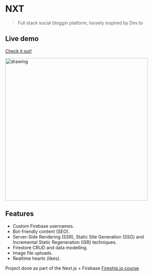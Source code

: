 # NXT

> Full stack social bloggin platform, loosely inspired by Dev<span>.to</span>

## Live demo

[Check it out!](http://nxt.vercel.app)

<img src="https://i.imgur.com/qLmnONf.png" alt="drawing" width="450"/>

## Features

- Custom Firebase usernames.
- Bot-friendly content (SEO).
- Server-Side Rendering (SSR), Static Site Generation (SSG) and Incremental Static Regeneration (ISR) techniques.
- Firestore CRUD and data modelling.
- Image file uploads.
- Realtime hearts (likes).

Project done as part of the Next.js + Firebase [Fireship.io course](https://fireship.io/courses/react-next-firebase/).
